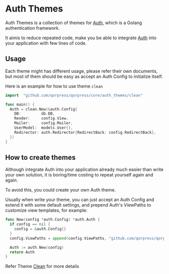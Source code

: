 # Auth Themes

Auth Themes is a collection of themes for [Auth](https://github.com/qorpress/qorpress/core/auth), which is a Golang authentication framework.

It aimis to reduce repeated code, make you be able to integrate [Auth](https://github.com/qorpress/qorpress/core/auth) into your application with few lines of code.

## Usage

Each theme might has different usage, please refer their own documents, but most of them should be easy as accept an Auth Config to initialize itself.

Here is an example for how to use theme `clean`

```go
import  "github.com/qorpress/qorpress/core/auth_themes/clean"

func main() {
  Auth = clean.New(&auth.Config{
    DB:         db.DB,
    Render:     config.View,
    Mailer:     config.Mailer,
    UserModel:  models.User{},
    Redirector: auth.Redirector{RedirectBack: config.RedirectBack},
  })
}
```

## How to create themes

Although integrate Auth into your application already much easier than write your own solution, it is boring/time costing to repeat yourself again and again.

To avoid this, you could create your own Auth theme.

Usually when write your theme, you can just accept an Auth Config and extend it with some default settings, and prepend Auth's ViewPaths to customize view templates, for example:

```go
func New(config *auth.Config) *auth.Auth {
  if config == nil {
    config = &auth.Config{}
  }
  config.ViewPaths = append(config.ViewPaths, "github.com/qorpress/qorpress/core/auth_themes/clean/views")

  Auth := auth.New(config)
  return Auth
}
```

Refer Theme [Clean](https://github.com/qorpress/qorpress/core/auth_themes/tree/master/clean) for more details
